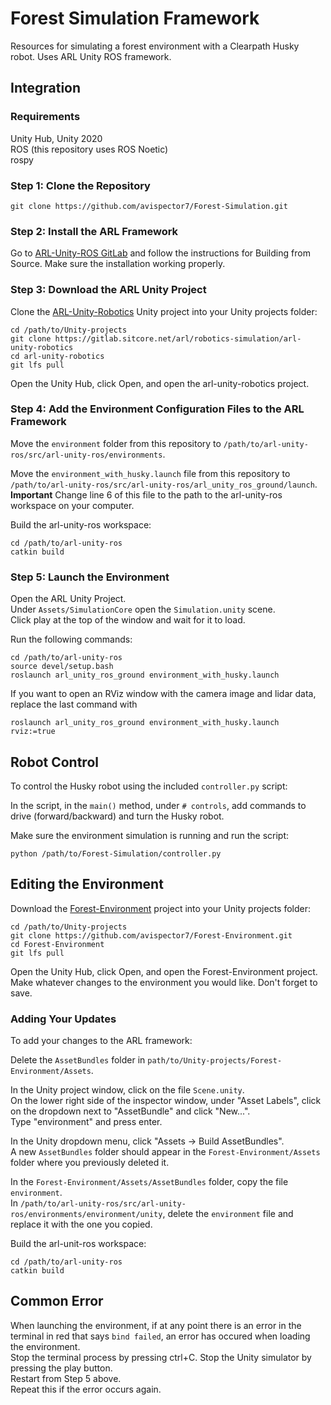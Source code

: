# Forest Simulation Framework
Resources for simulating a forest environment with a Clearpath Husky robot. Uses ARL Unity ROS framework.

## Integration

### Requirements

Unity Hub, Unity 2020
<br> ROS (this repository uses ROS Noetic)
<br> rospy

### Step 1: Clone the Repository

```
git clone https://github.com/avispector7/Forest-Simulation.git
```

### Step 2: Install the ARL Framework

Go to [ARL-Unity-ROS GitLab](https://gitlab.sitcore.net/arl/robotics-simulation/arl-unity-ros) and follow the instructions for Building from Source. Make sure the installation working properly.

### Step 3: Download the ARL Unity Project
Clone the [ARL-Unity-Robotics](https://gitlab.sitcore.net/arl/robotics-simulation/arl-unity-robotics) Unity project into your Unity projects folder:

```
cd /path/to/Unity-projects
git clone https://gitlab.sitcore.net/arl/robotics-simulation/arl-unity-robotics
cd arl-unity-robotics
git lfs pull
```

Open the Unity Hub, click Open, and open the arl-unity-robotics project.

### Step 4: Add the Environment Configuration Files to the ARL Framework

Move the `environment` folder from this repository to `/path/to/arl-unity-ros/src/arl-unity-ros/environments`.

Move the `environment_with_husky.launch` file from this repository to `/path/to/arl-unity-ros/src/arl-unity-ros/arl_unity_ros_ground/launch`.
<br>****Important**** Change line 6 of this file to the path to the arl-unity-ros workspace on your computer.

Build the arl-unity-ros workspace:

```
cd /path/to/arl-unity-ros
catkin build
```

### Step 5: Launch the Environment

Open the ARL Unity Project.
<br> Under `Assets/SimulationCore` open the `Simulation.unity` scene.
<br> Click play at the top of the window and wait for it to load.

Run the following commands:

```
cd /path/to/arl-unity-ros
source devel/setup.bash
roslaunch arl_unity_ros_ground environment_with_husky.launch
```

If you want to open an RViz window with the camera image and lidar data, replace the last command with

```
roslaunch arl_unity_ros_ground environment_with_husky.launch rviz:=true
```

## Robot Control

To control the Husky robot using the included `controller.py` script:

In the script, in the `main()` method, under `# controls`, add commands to drive (forward/backward) and turn the Husky robot.

Make sure the environment simulation is running and run the script:

```
python /path/to/Forest-Simulation/controller.py
```

## Editing the Environment

Download the [Forest-Environment](https://github.com/avispector7/Forest-Environment) project into your Unity projects folder:

```
cd /path/to/Unity-projects
git clone https://github.com/avispector7/Forest-Environment.git
cd Forest-Environment
git lfs pull
```

Open the Unity Hub, click Open, and open the Forest-Environment project.
<br> Make whatever changes to the environment you would like. Don't forget to save.

### Adding Your Updates

To add your changes to the ARL framework:

Delete the `AssetBundles` folder in `path/to/Unity-projects/Forest-Environment/Assets`.

In the Unity project window, click on the file `Scene.unity`.
<br> On the lower right side of the inspector window, under "Asset Labels", click on the dropdown next to "AssetBundle" and click "New...".
<br> Type "environment" and press enter.

In the Unity dropdown menu, click "Assets -> Build AssetBundles".
<br> A new `AssetBundles` folder should appear in the `Forest-Environment/Assets` folder where you previously deleted it.

In the `Forest-Environment/Assets/AssetBundles` folder, copy the file `environment`.
<br> In `/path/to/arl-unity-ros/src/arl-unity-ros/environments/environment/unity`, delete the `environment` file and replace it with the one you copied.

Build the arl-unit-ros workspace:

```
cd /path/to/arl-unity-ros
catkin build
```

## Common Error

When launching the environment, if at any point there is an error in the terminal in red that says `bind failed`, an error has occured when loading the environment.
<br> Stop the terminal process by pressing ctrl+C. Stop the Unity simulator by pressing the play button.
<br> Restart from Step 5 above.
<br> Repeat this if the error occurs again.
